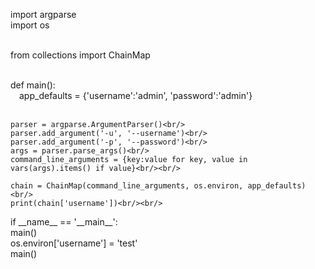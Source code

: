 import argparse<br/>
import os<br/><br/>

from collections import ChainMap<br/><br/>


def main():<br/>
    &emsp;app_defaults = {'username':'admin', 'password':'admin'}<br/><br/>

    parser = argparse.ArgumentParser()<br/>
    parser.add_argument('-u', '--username')<br/>
    parser.add_argument('-p', '--password')<br/>
    args = parser.parse_args()<br/>
    command_line_arguments = {key:value for key, value in vars(args).items() if value}<br/><br/>

    chain = ChainMap(command_line_arguments, os.environ, app_defaults)<br/>
    print(chain['username'])<br/><br/>


if &#95;&#95;name&#95;&#95; == '&#95;&#95;main&#95;&#95;':<br/>
    main()<br/>
    os.environ['username'] = 'test'<br/>
    main()
